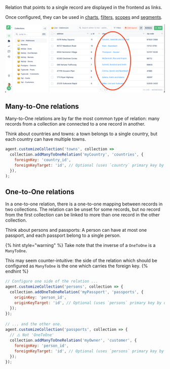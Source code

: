 Relation that points to a single record are displayed in the frontend as links.

Once configured, they can be used in
[charts](https://docs.forestadmin.com/user-guide/dashboards/charts),
[filters](https://docs.forestadmin.com/user-guide/getting-started/master-your-ui/the-table-view#add-one-or-several-filters),
[scopes](https://docs.forestadmin.com/user-guide/collections/scopes) and
[segments](https://docs.forestadmin.com/user-guide/collections/segments).

![Many-to-One relation in the table view](../../assets/relationships-single-link.png)

## Many-to-One relations

Many-to-One relations are by far the most common type of relation: many records from a collection are connected to a one record in another.

Think about countries and towns: a town belongs to a single country, but each country can have multiple towns.

```javascript
agent.customizeCollection('towns', collection =>
  collection.addManyToOneRelation('myCountry', 'countries', {
    foreignKey: 'country_id',
    foreignKeyTarget: 'id', // Optional (uses `country` primary key by default)
  }),
);
```

## One-to-One relations

In a one-to-one relation, there is a one-to-one mapping between records in two collections. The relation can be unset for some records, but no record from the first collection can be linked to more than one record in the other collection.

Think about persons and passports: A person can have at most one passport, and each passport belong to a single person.

{% hint style="warning" %}
Take note that the inverse of a `OneToOne` is a `ManyToOne`.

This may seem counter-intuitive: the side of the relation which should be configured as `ManyToOne` is the one which carries the foreign key.
{% endhint %}

```javascript
// Configure one side of the relation ...
agent.customizeCollection('persons', collection => {
  collection.addOneToOneRelation('myPassport', 'passports', {
    originKey: 'person_id',
    originKeyTarget: 'id', // Optional (uses `persons` primary key by default)
  });
});

// ... and the other one.
agent.customizeCollection('passports', collection => {
  // ⚠️ Not 'OneToOne'
  collection.addManyToOneRelation('myOwner', 'customer', {
    foreignKey: 'person_id',
    foreignKeyTarget: 'id', // Optional (uses `persons` primary key by default)
  });
});
```
